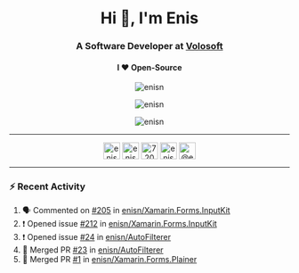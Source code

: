 <h1 align="center">Hi 👋, I'm Enis</h1>
<h3 align="center">A Software Developer at <a href="/volosoft">Volosoft</a></h3>

<h4 align="center"> I ❤ Open-Source</h4>

<p align="center"> <img src="https://komarev.com/ghpvc/?username=enisn" alt="enisn" /> </p>

<p align="center">
<img src="https://github-readme-stats.vercel.app/api/top-langs/?username=enisn&layout=compact" alt="enisn" />
</p>

<p align="center">
<img src="https://github-readme-stats.vercel.app/api?username=enisn&show_icons=true" alt="enisn" />
</p>

<hr />

<p align="center">
<a href="https://dev.to/enisn" target="blank"><img align="center" src="https://cdn.jsdelivr.net/npm/simple-icons@3.0.1/icons/dev-dot-to.svg" alt="enisn" height="30" width="30" /></a>
<a href="https://twitter.com/enisnecipoglu" target="blank"><img align="center" src="https://cdn.jsdelivr.net/npm/simple-icons@3.0.1/icons/twitter.svg" alt="enisnecipoglu" height="30" width="30" /></a>
<a href="https://stackoverflow.com/users/7200126" target="blank"><img align="center" src="https://cdn.jsdelivr.net/npm/simple-icons@3.0.1/icons/stackoverflow.svg" alt="7200126" height="30" width="30" /></a>
<a href="https://instagram.com/enisnecipoglu" target="blank"><img align="center" src="https://cdn.jsdelivr.net/npm/simple-icons@3.0.1/icons/instagram.svg" alt="enisnecipoglu" height="30" width="30" /></a>
<a href="https://medium.com/@enis.necipoglu" target="blank"><img align="center" src="https://cdn.jsdelivr.net/npm/simple-icons@3.0.1/icons/medium.svg" alt="@enis.necipoglu" height="30" width="30" /></a>
</p>

<hr />

### :zap: Recent Activity

<!--START_SECTION:activity-->
1. 🗣 Commented on [#205](https://github.com/enisn/Xamarin.Forms.InputKit/issues/205) in [enisn/Xamarin.Forms.InputKit](https://github.com/enisn/Xamarin.Forms.InputKit)
2. ❗️ Opened issue [#212](https://github.com/enisn/Xamarin.Forms.InputKit/issues/212) in [enisn/Xamarin.Forms.InputKit](https://github.com/enisn/Xamarin.Forms.InputKit)
3. ❗️ Opened issue [#24](https://github.com/enisn/AutoFilterer/issues/24) in [enisn/AutoFilterer](https://github.com/enisn/AutoFilterer)
4. 🎉 Merged PR [#23](https://github.com/enisn/AutoFilterer/pull/23) in [enisn/AutoFilterer](https://github.com/enisn/AutoFilterer)
5. 🎉 Merged PR [#1](https://github.com/enisn/Xamarin.Forms.Plainer/pull/1) in [enisn/Xamarin.Forms.Plainer](https://github.com/enisn/Xamarin.Forms.Plainer)
<!--END_SECTION:activity-->
